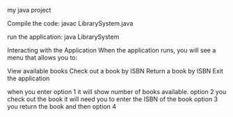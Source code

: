 my java project

Compile the code:
javac LibrarySystem.java

run the application:
java LibrarySystem

Interacting with the Application
When the application runs, you will see a menu that allows you to:

View available books
Check out a book by ISBN
Return a book by ISBN
Exit the application

when you enter option 1 it will show number of books available.
option 2 you check out the book it will need you to enter the ISBN of the book
option 3 you return the book
and then option 4
